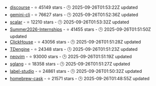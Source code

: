 - [discourse](https://github.com/discourse/discourse) - ⭐ 45149 stars - 🕒 2025-09-26T01:53:22Z updated
- [gemini-cli](https://github.com/google-gemini/gemini-cli) - ⭐ 76627 stars - 🕒 2025-09-26T01:52:36Z updated
- [scalar](https://github.com/scalar/scalar) - ⭐ 12210 stars - 🕒 2025-09-26T01:53:32Z updated
- [Summer2026-Internships](https://github.com/SimplifyJobs/Summer2026-Internships) - ⭐ 41455 stars - 🕒 2025-09-26T01:51:50Z updated
- [ClickHouse](https://github.com/ClickHouse/ClickHouse) - ⭐ 43056 stars - 🕒 2025-09-26T01:51:28Z updated
- [TDengine](https://github.com/taosdata/TDengine) - ⭐ 24348 stars - 🕒 2025-09-26T01:51:23Z updated
- [neovim](https://github.com/neovim/neovim) - ⭐ 93000 stars - 🕒 2025-09-26T01:51:19Z updated
- [sglang](https://github.com/sgl-project/sglang) - ⭐ 18358 stars - 🕒 2025-09-26T01:51:27Z updated
- [label-studio](https://github.com/HumanSignal/label-studio) - ⭐ 24861 stars - 🕒 2025-09-26T01:50:32Z updated
- [homebrew-cask](https://github.com/Homebrew/homebrew-cask) - ⭐ 21571 stars - 🕒 2025-09-26T01:48:55Z updated
